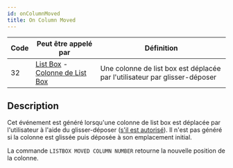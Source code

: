 ```yaml
---
id: onColumnMoved
title: On Column Moved
---
```


| Code | Peut être appelé par                                                                                                        | Définition                                                                 |
| ---- | --------------------------------------------------------------------------------------------------------------------------- | -------------------------------------------------------------------------- |
| 32   | [List Box](../FormObjects/listbox_overview.md) - [Colonne de List Box](../FormObjects/listbox_overview.md#list-box-columns) | Une colonne de list box est déplacée par l'utilisateur par glisser-déposer |


## Description

Cet événement est généré lorsqu'une colonne de list box est déplacée par l'utilisateur à l'aide du glisser-déposer ([s'il est autorisé](../FormObjects/properties_ListBox.md#locked-columns-and-static-columns)). Il n'est pas généré si la colonne est glissée puis déposée à son emplacement initial.

La commande `LISTBOX MOVED COLUMN NUMBER` retourne la nouvelle position de la colonne. 
